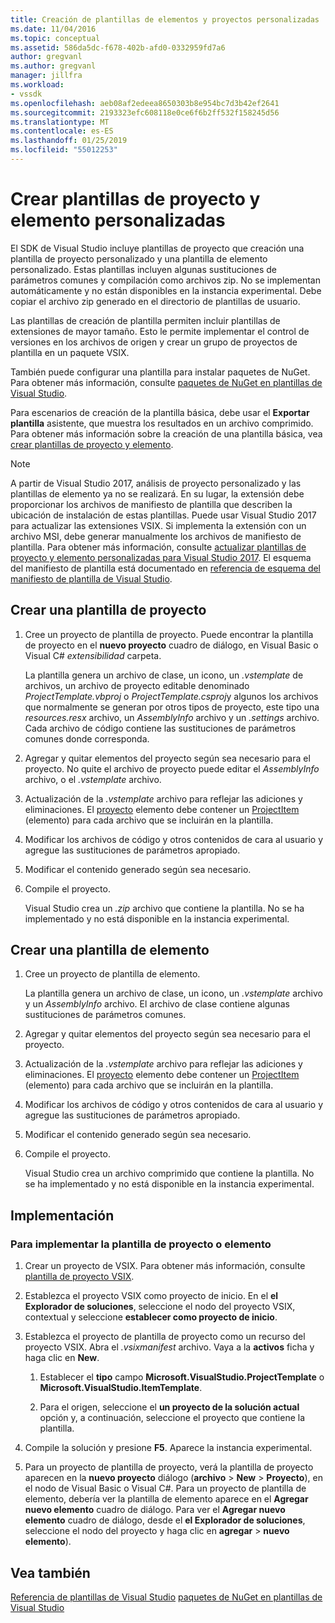 ```yaml
---
title: Creación de plantillas de elementos y proyectos personalizadas | Microsoft Docs
ms.date: 11/04/2016
ms.topic: conceptual
ms.assetid: 586da5dc-f678-402b-afd0-0332959fd7a6
author: gregvanl
ms.author: gregvanl
manager: jillfra
ms.workload:
- vssdk
ms.openlocfilehash: aeb08af2edeea8650303b8e954bc7d3b42ef2641
ms.sourcegitcommit: 2193323efc608118e0ce6f6b2ff532f158245d56
ms.translationtype: MT
ms.contentlocale: es-ES
ms.lasthandoff: 01/25/2019
ms.locfileid: "55012253"
---
```

# <a name="create-custom-project-and-item-templates"></a>Crear plantillas de proyecto y elemento personalizadas

El SDK de Visual Studio incluye plantillas de proyecto que creación una plantilla de proyecto personalizado y una plantilla de elemento personalizado. Estas plantillas incluyen algunas sustituciones de parámetros comunes y compilación como archivos zip. No se implementan automáticamente y no están disponibles en la instancia experimental. Debe copiar el archivo zip generado en el directorio de plantillas de usuario.

Las plantillas de creación de plantilla permiten incluir plantillas de extensiones de mayor tamaño. Esto le permite implementar el control de versiones en los archivos de origen y crear un grupo de proyectos de plantilla en un paquete VSIX.

También puede configurar una plantilla para instalar paquetes de NuGet. Para obtener más información, consulte [paquetes de NuGet en plantillas de Visual Studio](/nuget/visual-studio-extensibility/visual-studio-templates).

Para escenarios de creación de la plantilla básica, debe usar el **Exportar plantilla** asistente, que muestra los resultados en un archivo comprimido. Para obtener más información sobre la creación de una plantilla básica, vea [crear plantillas de proyecto y elemento](../ide/creating-project-and-item-templates.md).

> [!NOTE]
> A partir de Visual Studio 2017, análisis de proyecto personalizado y las plantillas de elemento ya no se realizará. En su lugar, la extensión debe proporcionar los archivos de manifiesto de plantilla que describen la ubicación de instalación de estas plantillas. Puede usar Visual Studio 2017 para actualizar las extensiones VSIX. Si implementa la extensión con un archivo MSI, debe generar manualmente los archivos de manifiesto de plantilla. Para obtener más información, consulte [actualizar plantillas de proyecto y elemento personalizadas para Visual Studio 2017](../extensibility/upgrading-custom-project-and-item-templates-for-visual-studio-2017.md). El esquema del manifiesto de plantilla está documentado en [referencia de esquema del manifiesto de plantilla de Visual Studio](../extensibility/visual-studio-template-manifest-schema-reference.md).

## <a name="create-a-project-template"></a>Crear una plantilla de proyecto

1.  Cree un proyecto de plantilla de proyecto. Puede encontrar la plantilla de proyecto en el **nuevo proyecto** cuadro de diálogo, en Visual Basic o Visual C# *extensibilidad* carpeta.

     La plantilla genera un archivo de clase, un icono, un *.vstemplate* de archivos, un archivo de proyecto editable denominado *ProjectTemplate.vbproj* o *ProjectTemplate.csproj*y algunos los archivos que normalmente se generan por otros tipos de proyecto, este tipo una *resources.resx* archivo, un *AssemblyInfo* archivo y un *.settings* archivo. Cada archivo de código contiene las sustituciones de parámetros comunes donde corresponda.

2.  Agregar y quitar elementos del proyecto según sea necesario para el proyecto. No quite el archivo de proyecto puede editar el *AssemblyInfo* archivo, o el *.vstemplate* archivo.

3.  Actualización de la *.vstemplate* archivo para reflejar las adiciones y eliminaciones. El [proyecto](../extensibility/project-element-visual-studio-templates.md) elemento debe contener un [ProjectItem](../extensibility/projectitem-element-visual-studio-item-templates.md) (elemento) para cada archivo que se incluirán en la plantilla.

4.  Modificar los archivos de código y otros contenidos de cara al usuario y agregue las sustituciones de parámetros apropiado.

5.  Modificar el contenido generado según sea necesario.

6.  Compile el proyecto.

     Visual Studio crea un *.zip* archivo que contiene la plantilla. No se ha implementado y no está disponible en la instancia experimental.

## <a name="create-an-item-template"></a>Crear una plantilla de elemento

1.  Cree un proyecto de plantilla de elemento.

     La plantilla genera un archivo de clase, un icono, un *.vstemplate* archivo y un *AssemblyInfo* archivo. El archivo de clase contiene algunas sustituciones de parámetros comunes.

2.  Agregar y quitar elementos del proyecto según sea necesario para el proyecto.

3.  Actualización de la *.vstemplate* archivo para reflejar las adiciones y eliminaciones. El [proyecto](../extensibility/project-element-visual-studio-templates.md) elemento debe contener un [ProjectItem](../extensibility/projectitem-element-visual-studio-item-templates.md) (elemento) para cada archivo que se incluirán en la plantilla.

4.  Modificar los archivos de código y otros contenidos de cara al usuario y agregue las sustituciones de parámetros apropiado.

5.  Modificar el contenido generado según sea necesario.

6.  Compile el proyecto.

     Visual Studio crea un archivo comprimido que contiene la plantilla. No se ha implementado y no está disponible en la instancia experimental.

## <a name="deployment"></a>Implementación

### <a name="to-deploy-the-project-or-item-template"></a>Para implementar la plantilla de proyecto o elemento

1.  Crear un proyecto de VSIX. Para obtener más información, consulte [plantilla de proyecto VSIX](../extensibility/vsix-project-template.md).

2.  Establezca el proyecto VSIX como proyecto de inicio. En el **el Explorador de soluciones**, seleccione el nodo del proyecto VSIX, contextual y seleccione **establecer como proyecto de inicio**.

3.  Establezca el proyecto de plantilla de proyecto como un recurso del proyecto VSIX. Abra el *.vsixmanifest* archivo. Vaya a la **activos** ficha y haga clic en **New**.

    1.  Establecer el **tipo** campo **Microsoft.VisualStudio.ProjectTemplate** o **Microsoft.VisualStudio.ItemTemplate**.

    2.  Para el origen, seleccione el **un proyecto de la solución actual** opción y, a continuación, seleccione el proyecto que contiene la plantilla.

4.  Compile la solución y presione **F5**. Aparece la instancia experimental.

5.  Para un proyecto de plantilla de proyecto, verá la plantilla de proyecto aparecen en la **nuevo proyecto** diálogo (**archivo** > **New**  >  **Proyecto**), en el nodo de Visual Basic o Visual C#. Para un proyecto de plantilla de elemento, debería ver la plantilla de elemento aparece en el **Agregar nuevo elemento** cuadro de diálogo. Para ver el **Agregar nuevo elemento** cuadro de diálogo, desde el **el Explorador de soluciones**, seleccione el nodo del proyecto y haga clic en **agregar** > **nuevo elemento**).

## <a name="see-also"></a>Vea también

[Referencia de plantillas de Visual Studio](../ide/creating-project-and-item-templates.md)
[paquetes de NuGet en plantillas de Visual Studio](/nuget/visual-studio-extensibility/visual-studio-templates)
